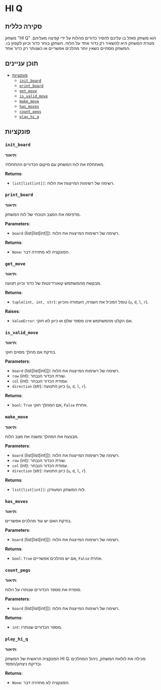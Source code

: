 # HI Q

## סקירה כללית

משחק "HI Q" הוא משחק פאזל בו עליכם להסיר כדורים מהלוח על ידי קפיצה מעליהם. מטרת המשחק היא להשאיר רק כדור אחד על הלוח. השחקן בוחר כדור וכיוון לקפוץ בו. המשחק מסתיים כשאין יותר מהלכים אפשריים או כשנותר רק כדור אחד.

## תוכן עניינים

- [פונקציות](#פונקציות)
  - [`init_board`](#init_board)
  - [`print_board`](#print_board)
  - [`get_move`](#get_move)
  - [`is_valid_move`](#is_valid_move)
  - [`make_move`](#make_move)
  - [`has_moves`](#has_moves)
  - [`count_pegs`](#count_pegs)
  - [`play_hi_q`](#play_hi_q)

## פונקציות

### `init_board`

**תיאור**:

מאתחלת את לוח המשחק עם מיקום הכדורים ההתחלתי.

**Returns**:

- `list[list[int]]`: רשימה של רשימות המייצגת את הלוח.

### `print_board`

**תיאור**:

מדפיסה את המצב הנוכחי של לוח המשחק.

**Parameters**:

- `board` (list[list[int]]): רשימה של רשימות המייצגת את הלוח.

**Returns**:

- `None`: הפונקציה לא מחזירה דבר.

### `get_move`

**תיאור**:

מבקשת מהמשתמש קואורדינטות של כדור וכיוון תנועה.

**Returns**:

- `tuple[int, int, str]`: טופל המכיל את השורה, העמודה והכיוון (`u`, `d`, `l`, `r`).

**Raises**:

- `ValueError`: אם הקלט מהמשתמש אינו מספר שלם או כיוון לא חוקי.

### `is_valid_move`

**תיאור**:

בודקת אם מהלך מסוים חוקי.

**Parameters**:

- `board` (list[list[int]]): רשימה של רשימות המייצגת את הלוח.
- `row` (int): שורת הכדור הנבחר.
- `col` (int): עמודת הכדור הנבחר.
- `direction` (str): כיוון התנועה (`u`, `d`, `l`, `r`).

**Returns**:

- `bool`: `True` אם המהלך חוקי, `False` אחרת.

### `make_move`

**תיאור**:

מבצעת את המהלך ומשנה את מצב הלוח.

**Parameters**:

- `board` (list[list[int]]): רשימה של רשימות המייצגת את הלוח.
- `row` (int): שורת הכדור הנבחר.
- `col` (int): עמודת הכדור הנבחר.
- `direction` (str): כיוון התנועה (`u`, `d`, `l`, `r`).

**Returns**:

- `list[list[int]]`: לוח המשחק המעודכן.

### `has_moves`

**תיאור**:

בודקת האם יש עוד מהלכים אפשריים.

**Parameters**:

- `board` (list[list[int]]): רשימה של רשימות המייצגת את הלוח.

**Returns**:

- `bool`: `True` אם יש מהלכים אפשריים, `False` אחרת.

### `count_pegs`

**תיאור**:

סופרת את מספר הכדורים שנותרו על הלוח.

**Parameters**:

- `board` (list[list[int]]): רשימה של רשימות המייצגת את הלוח.

**Returns**:

- `int`: מספר הכדורים שנותרו.

### `play_hi_q`

**תיאור**:

הפונקציה הראשית של המשחק HI Q. מכילה את לולאת המשחק, ניהול המהלכים ובדיקת ניצחון/הפסד.

**Returns**:

- `None`: הפונקציה לא מחזירה דבר.